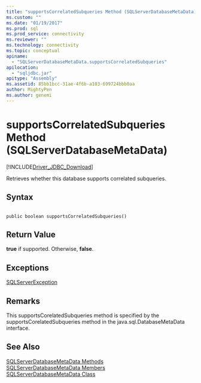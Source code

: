 ```yaml
---
title: "supportsCorrelatedSubqueries Method (SQLServerDatabaseMetaData) | Microsoft Docs"
ms.custom: ""
ms.date: "01/19/2017"
ms.prod: sql
ms.prod_service: connectivity
ms.reviewer: ""
ms.technology: connectivity
ms.topic: conceptual
apiname: 
  - "SQLServerDatabaseMetaData.supportsCorrelatedSubqueries"
apilocation: 
  - "sqljdbc.jar"
apitype: "Assembly"
ms.assetid: 85bb1bcc-31ae-4f6b-a103-699724bbb0aa
author: MightyPen
ms.author: genemi
---
```

# supportsCorrelatedSubqueries Method (SQLServerDatabaseMetaData)
[!INCLUDE[Driver_JDBC_Download](../../../includes/driver_jdbc_download.md)]

  Retrieves whether this database supports correlated subqueries.  
  
## Syntax  
  
```  
  
public boolean supportsCorrelatedSubqueries()  
```  
  
## Return Value  
 **true** if supported. Otherwise, **false**.  
  
## Exceptions  
 [SQLServerException](../../../connect/jdbc/reference/sqlserverexception-class.md)  
  
## Remarks  
 This supportsCorelatedSubqueries method is specified by the supportsCorelatedSubqueries method in the java.sql.DatabaseMetaData interface.  
  
## See Also  
 [SQLServerDatabaseMetaData Methods](../../../connect/jdbc/reference/sqlserverdatabasemetadata-methods.md)   
 [SQLServerDatabaseMetaData Members](../../../connect/jdbc/reference/sqlserverdatabasemetadata-members.md)   
 [SQLServerDatabaseMetaData Class](../../../connect/jdbc/reference/sqlserverdatabasemetadata-class.md)  
  
  
